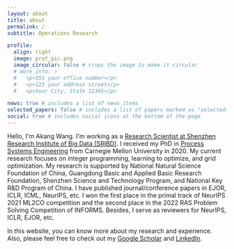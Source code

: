 ```yaml
---
layout: about
title: about
permalink: /
subtitle: Operations Research

profile:
  align: right
  image: prof_pic.png
  image_circular: false # crops the image to make it circular
  # more_info: >
  #   <p>555 your office number</p>
  #   <p>123 your address street</p>
  #   <p>Your City, State 12345</p>

news: true # includes a list of news items
selected_papers: false # includes a list of papers marked as "selected={true}"
social: true # includes social icons at the bottom of the page
---
```


<!-- Write your biography here. Tell the world about yourself. Link to your favorite [subreddit](http://reddit.com). You can put a picture in, too. The code is already in, just name your picture `prof_pic.jpg` and put it in the `img/` folder.

Put your address / P.O. box / other info right below your picture. You can also disable any of these elements by editing `profile` property of the YAML header of your `_pages/about.md`. Edit `_bibliography/papers.bib` and Jekyll will render your [publications page](/al-folio/publications/) automatically.

Link to your social media connections, too. This theme is set up to use [Font Awesome icons](https://fontawesome.com/) and [Academicons](https://jpswalsh.github.io/academicons/), like the ones below. Add your Facebook, Twitter, LinkedIn, Google Scholar, or just disable all of them.
 -->

 Hello, I'm Akang Wang. I'm working as a <a href="http://www.sribd.cn/en/teacher/415" target="_blank">Research Scientist at Shenzhen Research Institute of Big Data (SRIBD)</a>. I received my PhD in <a href="https://www.cheme.engineering.cmu.edu/research/process-systems.html" target="_blank">Process Systems Engineering</a> from Carnegie Mellon University in 2020. My current research focuses on integer programming, learning to optimize, and grid optimization. My research is supported by National Natural Science Foundation of China, Guangdong Basic and Applied Basic Research Foundation, Shenzhen Science and Technology Program, and National Key R&D Program of China. I have published journal/conference papers in EJOR, ICLR, ICML, NeurIPS, etc. I won the first place in the primal track of NeurIPS 2021 ML2CO competition and the second place in the 2022 RAS Problem Solving Competition of INFORMS. Besides, I serve as reviewers for NeurIPS, ICLR, EJOR, etc.

In this website, you can know more about my research and experience. 
Also, please feel free to check out my <a href="https://scholar.google.com/citations?user=TyYzzmoAAAAJ&hl=en&oi=ao" target="_blank">Google Scholar</a> and <a href="https://www.linkedin.com/in/wangakang/" target="_blank">LinkedIn</a>.
